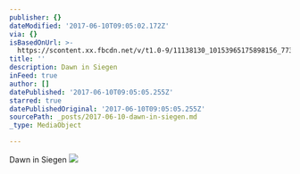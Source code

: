 ```yaml
---
publisher: {}
dateModified: '2017-06-10T09:05:02.172Z'
via: {}
isBasedOnUrl: >-
  https://scontent.xx.fbcdn.net/v/t1.0-9/11138130_10153965175898156_7736554170325186109_n.jpg?oh=61a7737e28005b0c6f0d8f4d6c9d6f14&oe=59DD2AB7
title: ''
description: Dawn in Siegen
inFeed: true
author: []
datePublished: '2017-06-10T09:05:05.255Z'
starred: true
datePublishedOriginal: '2017-06-10T09:05:05.255Z'
sourcePath: _posts/2017-06-10-dawn-in-siegen.md
_type: MediaObject

---
```

Dawn in Siegen
![](https://s3-us-west-2.amazonaws.com/the-grid-img/p/54fa5be699c519a0c8d6d8a0b64af87facb10381.jpg)